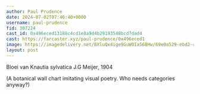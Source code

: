 ```yaml
---
author: Paul Prudence
date: 2024-07-02T07:46:40+0000
username: paul-prudence
fid: 307224
cast_id: 0x496eced13188c4cd1e8a9d4b29193548bcd7dad4
cast: https://farcaster.xyz/paul-prudence/0x496eced1
image: https://imagedelivery.net/BXluQx4ige9GuW0Ia56BHw/69e0a529-ebd2-4907-2b3f-09b78a504c00/original
layout: post
---
```


Bloei van Knautia sylvatica
J.G Meijer, 1904

(A botanical wall chart imitating visual poetry. Who needs categories anyway?)

<img src='https://imagedelivery.net/BXluQx4ige9GuW0Ia56BHw/69e0a529-ebd2-4907-2b3f-09b78a504c00/original' alt='' referrerpolicy='no-referrer'/>
